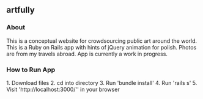 <h2>artfully</h2>

<h3>About</h3>
This is a conceptual website for crowdsourcing public art around the world. This is a Ruby on Rails app with hints of jQuery animation for polish. Photos are from my travels abroad. App is currently a work in progress.

<h3>How to Run App</h3>
1. Download files
2. cd into directory
3. Run 'bundle install'
4. Run 'rails s'
5. Visit 'http://localhost:3000/'' in your browser